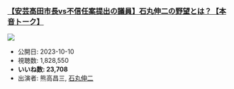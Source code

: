 ### [【安芸高田市長vs不信任案提出の議員】石丸伸二の野望とは？【本音トーク】](https://www.youtube.com/watch?v=TkJRmw7WPeI)
[![](https://img.youtube.com/vi/TkJRmw7WPeI/sddefault.jpg)](https://www.youtube.com/watch?v=TkJRmw7WPeI)
-   公開日: 2023-10-10
-   視聴数: 1,828,550
-   **いいね数: 23,708**
-   出演者: 熊高昌三, [石丸伸二](/rehacq_fan/people/石丸伸二 "wikilink")
